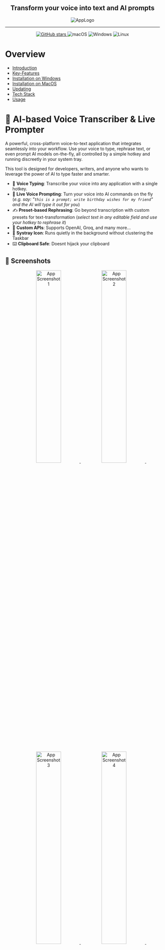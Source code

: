 <h2 align="center">Transform your voice into text and AI prompts</h2>
<p align="center">
    <img src="readme_images/app.png" alt="AppLogo" />
</p>


--------

<p align="center">
<!-- GitHub Stars Badge -->
<a href="https://github.com/bjspi/WhisperTyper" target="_blank">
    <img alt="GitHub stars" src="https://img.shields.io/github/stars/bjspi/WhisperTyper?style=flat-square" />
</a>
<!-- Platform Support Badges -->
<img alt="macOS" src="https://img.shields.io/badge/-macOS-black?style=flat-square&logo=apple&logoColor=white" />
<img alt="Windows" src="https://img.shields.io/badge/-Windows-blue?style=flat-square&logo=windows&logoColor=white" />
<img alt="Linux" src="https://img.shields.io/badge/-Linux-yellow?style=flat-square&logo=linux&logoColor=white" />
</p>

# Overview
- [Introduction](#ai-based-voice-transcriber--live-prompter)
- [Key-Features](#key-features)
- [Installation on Windows](#installation)
- [Installation on MacOS](#installation-on-macos)
- [Updating](#updating)
- [Tech Stack](#tech-stack)
- [Usage](#usage)

# 📖  AI-based Voice Transcriber & Live Prompter
A powerful, cross-platform voice-to-text application that integrates seamlessly into your workflow. 
Use your voice to type, rephrase text, or even prompt AI models on-the-fly, all controlled by a simple hotkey and running discreetly in your system tray.

This tool is designed for developers, writers, and anyone who wants to leverage the power of AI to type faster and smarter.

- 🎤 **Voice Typing**: Transcribe your voice into any application with a single hotkey.
- 🚀 **Live Voice Prompting**: Turn your voice into AI commands on the fly (_e.g. say: "`this is a prompt; write birthday wishes for my friend`" and the AI will type it out for you_)
- ✍️ **Preset-based Rephrasing**: Go beyond transcription with custom presets for text-transformation (_select text in any editable field and use your hotkey to rephrase it_)
- 🔧 **Custom APIs**: Supports OpenAI, Groq, and many more...
- 🤫 **Systray Icon**: Runs quietly in the background without clustering the Taskbar
- ⌨️ **Clipboard Safe**: Doesnt hijack your clipboard

## 📱 Screenshots

<p align="center">
    <a href="readme_images/screenshots/01.jpg" target="_blank">
        <img src="readme_images/screenshots/01.jpg" alt="App Screenshot 1" width="40%" />
    </a>&nbsp;
    <a href="readme_images/screenshots/02.jpg" target="_blank">
        <img src="readme_images/screenshots/02.jpg" alt="App Screenshot 2" width="40%" />
    </a>&nbsp;
    <a href="readme_images/screenshots/03.jpg" target="_blank">
        <img src="readme_images/screenshots/03.jpg" alt="App Screenshot 3" width="40%" />
    </a>&nbsp;
    <a href="readme_images/screenshots/04.jpg" target="_blank">
        <img src="readme_images/screenshots/04.jpg" alt="App Screenshot 4" width="40%" />
    </a>&nbsp;
</p>

---

## 💖 Key Features

-   **Global Voice Typing**: Transcribe your voice into any application with a single hotkey.
-   **AI-Powered**: Supports OpenAI (Whisper, GPT models), Groq and any other Whisper-API with identical API-design for fast and accurate transcription and rephrasing.
-   **LivePrompting**: A revolutionary feature! Use trigger words to turn your speech directly into a prompt for an AI, which then types out the result.
    -   *Example*: Speak `"prompt, write a short poem about rain"` and the AI will type the poem for you (based on your rephrasing prompt)
-   **Context-Aware Rephrasing**: Automatically use text you've highlighted on your screen as context for your voice prompts.
-   **Clipboard Safe**: Your clipboard is sacred. The app restores its previous content after pasting, so you never lose what you had copied. This is a major advantage over other tools that hijack your clipboard.
-   **Discreet Operation**: Runs quietly in the system tray without cluttering your taskbar (e.g., using `pythonw.exe` on Windows).
-   **Full Customization**:
    -   Customizable API endpoints, keys, models, and temperature settings for both transcription and rephrasing.
    -   Fine-tune transcription with custom prompts to improve accuracy for specific jargon or formatting.
    -   Adjustable microphone **volume gain** to boost input from quieter microphones, significantly increasing accuracy.
-   **Multi-Language UI**: The application interface is available in English, German, Spanish, and French.
-   **Cross-Platform**: Works on Windows, macOS, and Linux.

## ⬇️ Download & Installation

1.  Clone the repository (or download the ZIP file):
    ```bash
    git clone https://github.com/bjspi/WhisperTyper.git
    cd WhisperTyper
    ```
2.  Install the required Python packages:
    ```bash
    pip install -r requirements.txt
    ```
    > **Note for macOS users**: See full [macOS installation instructions](#installation-on-macos) below.
    
3.  Run the application, for headless operation on Windows, use `pythonw` instead of python:
    ```bash
    python run.py
    # or
    pythonw run.py
    ```

## ⬇️🍏 Installation on MacOS

This tool is fully functional on macOS but requires additional setup for microphone and hotkey access. For the best experience, creating a standalone App Bundle using PyInstaller is recommended. This allows you to grant the necessary Input Monitoring and Accessibility permissions in System Settings, ensuring seamless operation.

Known Issue: The hotkey-setting button in the UI is disabled on macOS to prevent a crash. To change hotkeys, please edit the input fields in the settings menu directly and restart the application for the changes to take effect.

1. Install PortAudio using Homebrew. This is necessary in any case.
    ```bash
    brew install portaudio
    ```

2. Install the required Python packages - this will install the requirements. If you want to work with a isolated virtual environment, you can create one first and activate it.
   ```bash
   # Create a virtual environment (optional but recommended)
    python3 -m venv venv
    source venv/bin/activate  # Activate the virtual 
   
   # Install the required packages (not optional)
    pip install -r requirements.txt
   ```

3. Either directly run from sources: Needs a workaround for permissions management:
   1. Locate your default Python environment (it may be managed by pyenv or another tool). You can check with:
       ```bash
       which python3
       ```
   
   2. Add your Python interpreter and Terminal to the **Accessibility** permissions as well as the microphone permissions:
       - Go to **System Settings** \> **Privacy & Security** \> **Accessibility**.
       - Click the **+** button and add the path to your Python executable (from step 2).
       - If you are using a virtual environment, add the path to the `python` executable inside your virtual environment's `bin` directory.
       - Example path: `/Users/yourusername/.pyenv/versions/3.11.4/bin/python3`
      <p align="center">
           <img src="readme_images/MacOS_accessibility.jpg" alt="App Screenshot" width="80%" />
       </p>

   3. Start the application using your Python interpreter:
       ```bash
      # Optionally activate your virtual environment if you created one
       source venv/bin/activate  # If you created a virtual environment
      
      # Run the application
       python run.py
       ```
4. Optionally, you can create an App-bundle for easier access and separated Permissions-management:
   1. You'd need to install pyinstaller via pip:
    ```bash
    # If you are using a virtual environment, make sure it is activated
    source venv/bin/activate
   
    # Install pyinstaller globally or in your virtual environment
    pip install pyinstaller
    ```
   2. Then under directory deploy, `chmod +x deploy_mac.sh` and run the script. The app icons are already prepared as Iconset for Usage under MacOS, so you should not need to worry about any details creating the app bundle.
    ```bash
    ./deploy_mac.sh
    ```

5. In any case, when using your configured hotkey for the first time, macOS will prompt for microphone access. Allow it.
    <p align="center">
        <img src="readme_images/MacOS_audio.jpg" alt="App Screenshot" width="50%" />
    </p>

## ↗️ Updating
To update the application, simply pull the latest changes from the repository if you've originally cloned it. If you downloaded the ZIP file, download the latest version and replace your old files with the new ones.
```bash
git pull origin main
```

Optionally if you run it as App Bundle under MacOS you can also run the deploy script again to update the app bundle:
```bash
# Optionally activate your virtual environment if you created one
source venv/bin/activate 

# Navigate to the deploy directory and create a new app bundle
cd deploy
chmod +x deploy_mac.sh
./deploy_mac.sh
```

## Tech Stack
<p align="center">
  <img alt="Python" src="https://img.shields.io/badge/Python-3776AB?style=flat-square&logo=python&logoColor=white" />
  <img alt="PyQt" src="https://img.shields.io/badge/PyQt-41CD52?style=flat-square&logo=qt&logoColor=white" />
</p>

## 🤝  Contributing
Feel free to contribute to this project! Whether it's fixing bugs, adding features, or improving documentation, 
your contributions are welcome. 

Please follow the standard GitHub workflow: fork the repository, make your changes, and submit a pull request.
